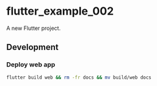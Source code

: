# flutter_example_002

A new Flutter project.

## Development

### Deploy web app

```bash
flutter build web && rm -fr docs && mv build/web docs
```